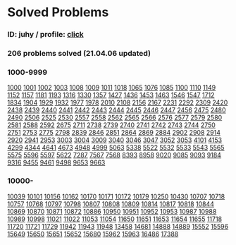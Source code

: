 # Solved Problems 

### ID: juhy / profile: [click](https://www.acmicpc.net/user/juhy)

### **206 problems solved (21.04.06 updated)**

### **1000-9999**

[1000](https://www.acmicpc.net/problem/1000) [1001](https://www.acmicpc.net/problem/1001) [1002](https://www.acmicpc.net/problem/1002) [1003](https://www.acmicpc.net/problem/1003) [1008](https://www.acmicpc.net/problem/1008) [1009](https://www.acmicpc.net/problem/1009) [1011](https://www.acmicpc.net/problem/1011) [1018](https://www.acmicpc.net/problem/1018) [1065](https://www.acmicpc.net/problem/1065) [1076](https://www.acmicpc.net/problem/1076) [1085](https://www.acmicpc.net/problem/1085) [1100](https://www.acmicpc.net/problem/1100) [1110](https://www.acmicpc.net/problem/1110) [1149](https://www.acmicpc.net/problem/1149) [1152](https://www.acmicpc.net/problem/1152) [1157](https://www.acmicpc.net/problem/1157) [1181](https://www.acmicpc.net/problem/1181) [1193](https://www.acmicpc.net/problem/1193) [1316](https://www.acmicpc.net/problem/1316) [1330](https://www.acmicpc.net/problem/1330) [1357](https://www.acmicpc.net/problem/1357) [1427](https://www.acmicpc.net/problem/1427) [1436](https://www.acmicpc.net/problem/1436) [1453](https://www.acmicpc.net/problem/1453) [1463](https://www.acmicpc.net/problem/1463) [1546](https://www.acmicpc.net/problem/1546) [1547](https://www.acmicpc.net/problem/1547) [1712](https://www.acmicpc.net/problem/1712) [1834](https://www.acmicpc.net/problem/1834) [1904](https://www.acmicpc.net/problem/1904) [1929](https://www.acmicpc.net/problem/1929) [1932](https://www.acmicpc.net/problem/1932) [1977](https://www.acmicpc.net/problem/1977) [1978](https://www.acmicpc.net/problem/1978) [2010](https://www.acmicpc.net/problem/2010) [2108](https://www.acmicpc.net/problem/2108) [2156](https://www.acmicpc.net/problem/2156) [2167](https://www.acmicpc.net/problem/2167) [2231](https://www.acmicpc.net/problem/2231) [2292](https://www.acmicpc.net/problem/2292) [2309](https://www.acmicpc.net/problem/2309) [2420](https://www.acmicpc.net/problem/2420) [2438](https://www.acmicpc.net/problem/2438) [2439](https://www.acmicpc.net/problem/2439) [2440](https://www.acmicpc.net/problem/2440) [2441](https://www.acmicpc.net/problem/2441) [2442](https://www.acmicpc.net/problem/2442) [2443](https://www.acmicpc.net/problem/2443) [2444](https://www.acmicpc.net/problem/2444) [2445](https://www.acmicpc.net/problem/2445) [2446](https://www.acmicpc.net/problem/2446) [2447](https://www.acmicpc.net/problem/2447) [2456](https://www.acmicpc.net/problem/2456) [2475](https://www.acmicpc.net/problem/2475) [2480](https://www.acmicpc.net/problem/2480) [2490](https://www.acmicpc.net/problem/2490) [2506](https://www.acmicpc.net/problem/2506) [2525](https://www.acmicpc.net/problem/2525) [2530](https://www.acmicpc.net/problem/2530) [2557](https://www.acmicpc.net/problem/2557) [2558](https://www.acmicpc.net/problem/2558) [2562](https://www.acmicpc.net/problem/2562) [2565](https://www.acmicpc.net/problem/2565) [2566](https://www.acmicpc.net/problem/2566) [2576](https://www.acmicpc.net/problem/2576) [2577](https://www.acmicpc.net/problem/2577) [2579](https://www.acmicpc.net/problem/2579) [2580](https://www.acmicpc.net/problem/2580) [2581](https://www.acmicpc.net/problem/2581) [2588](https://www.acmicpc.net/problem/2588) [2592](https://www.acmicpc.net/problem/2592) [2675](https://www.acmicpc.net/problem/2675) [2711](https://www.acmicpc.net/problem/2711) [2738](https://www.acmicpc.net/problem/2738) [2739](https://www.acmicpc.net/problem/2739) [2740](https://www.acmicpc.net/problem/2740) [2741](https://www.acmicpc.net/problem/2741) [2742](https://www.acmicpc.net/problem/2742) [2743](https://www.acmicpc.net/problem/2743) [2744](https://www.acmicpc.net/problem/2744) [2750](https://www.acmicpc.net/problem/2750) [2751](https://www.acmicpc.net/problem/2751) [2753](https://www.acmicpc.net/problem/2753) [2775](https://www.acmicpc.net/problem/2775) [2798](https://www.acmicpc.net/problem/2798) [2839](https://www.acmicpc.net/problem/2839) [2846](https://www.acmicpc.net/problem/2846) [2851](https://www.acmicpc.net/problem/2851) [2864](https://www.acmicpc.net/problem/2864) [2869](https://www.acmicpc.net/problem/2869) [2884](https://www.acmicpc.net/problem/2884) [2902](https://www.acmicpc.net/problem/2902) [2908](https://www.acmicpc.net/problem/2908) [2914](https://www.acmicpc.net/problem/2914) [2920](https://www.acmicpc.net/problem/2920) [2941](https://www.acmicpc.net/problem/2941) [2953](https://www.acmicpc.net/problem/2953) [3003](https://www.acmicpc.net/problem/3003) [3004](https://www.acmicpc.net/problem/3004) [3009](https://www.acmicpc.net/problem/3009) [3040](https://www.acmicpc.net/problem/3040) [3046](https://www.acmicpc.net/problem/3046) [3047](https://www.acmicpc.net/problem/3047) [3052](https://www.acmicpc.net/problem/3052) [3053](https://www.acmicpc.net/problem/3053) [4101](https://www.acmicpc.net/problem/4101) [4153](https://www.acmicpc.net/problem/4153) [4299](https://www.acmicpc.net/problem/4299) [4344](https://www.acmicpc.net/problem/4344) [4641](https://www.acmicpc.net/problem/4641) [4673](https://www.acmicpc.net/problem/4673) [4948](https://www.acmicpc.net/problem/4948) [4999](https://www.acmicpc.net/problem/4999) [5063](https://www.acmicpc.net/problem/5063) [5338](https://www.acmicpc.net/problem/5338) [5522](https://www.acmicpc.net/problem/5522) [5532](https://www.acmicpc.net/problem/5532) [5533](https://www.acmicpc.net/problem/5533) [5543](https://www.acmicpc.net/problem/5543) [5565](https://www.acmicpc.net/problem/5565) [5575](https://www.acmicpc.net/problem/5575) [5596](https://www.acmicpc.net/problem/5596) [5597](https://www.acmicpc.net/problem/5597) [5622](https://www.acmicpc.net/problem/5622) [7287](https://www.acmicpc.net/problem/7287) [7567](https://www.acmicpc.net/problem/7567) [7568](https://www.acmicpc.net/problem/7568) [8393](https://www.acmicpc.net/problem/8393) [8958](https://www.acmicpc.net/problem/8958) [9020](https://www.acmicpc.net/problem/9020) [9085](https://www.acmicpc.net/problem/9085) [9093](https://www.acmicpc.net/problem/9093) [9184](https://www.acmicpc.net/problem/9184) [9316](https://www.acmicpc.net/problem/9316) [9455](https://www.acmicpc.net/problem/9455) [9461](https://www.acmicpc.net/problem/9461) [9498](https://www.acmicpc.net/problem/9498) [9653](https://www.acmicpc.net/problem/9653) [9663](https://www.acmicpc.net/problem/9663)

### **10000-**

[10039](https://www.acmicpc.net/problem/10039) [10101](https://www.acmicpc.net/problem/10101) [10156](https://www.acmicpc.net/problem/10156) [10162](https://www.acmicpc.net/problem/10162) [10170](https://www.acmicpc.net/problem/10170) [10171](https://www.acmicpc.net/problem/10171) [10172](https://www.acmicpc.net/problem/10172) [10179](https://www.acmicpc.net/problem/10179) [10250](https://www.acmicpc.net/problem/10250) [10430](https://www.acmicpc.net/problem/10430) [10707](https://www.acmicpc.net/problem/10707) [10718](https://www.acmicpc.net/problem/10718) [10757](https://www.acmicpc.net/problem/10757) [10768](https://www.acmicpc.net/problem/10768) [10797](https://www.acmicpc.net/problem/10797) [10798](https://www.acmicpc.net/problem/10798) [10807](https://www.acmicpc.net/problem/10807) [10808](https://www.acmicpc.net/problem/10808) [10809](https://www.acmicpc.net/problem/10809) [10814](https://www.acmicpc.net/problem/10814) [10817](https://www.acmicpc.net/problem/10817) [10818](https://www.acmicpc.net/problem/10818) [10844](https://www.acmicpc.net/problem/10844) [10869](https://www.acmicpc.net/problem/10869) [10870](https://www.acmicpc.net/problem/10870) [10871](https://www.acmicpc.net/problem/10871) [10872](https://www.acmicpc.net/problem/10872) [10886](https://www.acmicpc.net/problem/10886) [10950](https://www.acmicpc.net/problem/10950) [10951](https://www.acmicpc.net/problem/10951) [10952](https://www.acmicpc.net/problem/10952) [10953](https://www.acmicpc.net/problem/10953) [10987](https://www.acmicpc.net/problem/10987) [10988](https://www.acmicpc.net/problem/10988) [10989](https://www.acmicpc.net/problem/10989) [10998](https://www.acmicpc.net/problem/10998) [11021](https://www.acmicpc.net/problem/11021) [11022](https://www.acmicpc.net/problem/11022) [11053](https://www.acmicpc.net/problem/11053) [11054](https://www.acmicpc.net/problem/11054) [11650](https://www.acmicpc.net/problem/11650) [11651](https://www.acmicpc.net/problem/11651) [11653](https://www.acmicpc.net/problem/11653) [11654](https://www.acmicpc.net/problem/11654) [11655](https://www.acmicpc.net/problem/11655) [11718](https://www.acmicpc.net/problem/11718) [11720](https://www.acmicpc.net/problem/11720) [11721](https://www.acmicpc.net/problem/11721) [11729](https://www.acmicpc.net/problem/11729) [11942](https://www.acmicpc.net/problem/11942) [11943](https://www.acmicpc.net/problem/11943) [11948](https://www.acmicpc.net/problem/11948) [13458](https://www.acmicpc.net/problem/13458) [14681](https://www.acmicpc.net/problem/14681) [14888](https://www.acmicpc.net/problem/14888) [14889](https://www.acmicpc.net/problem/14889) [15552](https://www.acmicpc.net/problem/15552) [15596](https://www.acmicpc.net/problem/15596) [15649](https://www.acmicpc.net/problem/15649) [15650](https://www.acmicpc.net/problem/15650) [15651](https://www.acmicpc.net/problem/15651) [15652](https://www.acmicpc.net/problem/15652) [15680](https://www.acmicpc.net/problem/15680) [15962](https://www.acmicpc.net/problem/15962) [15963](https://www.acmicpc.net/problem/15963) [16486](https://www.acmicpc.net/problem/16486) [17388](https://www.acmicpc.net/problem/17388)